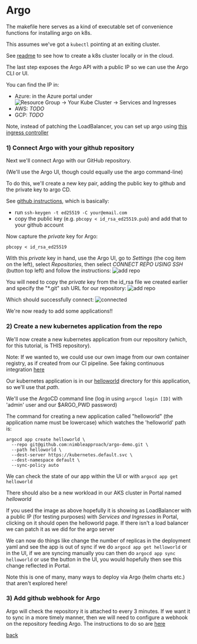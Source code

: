 # Argo
The makefile here serves as a kind of executable set of convenience functions for installing argo on k8s.

This assumes we've got a `kubectl` pointing at an exiting cluster.

See [readme](../README.md) to see how to create a k8s cluster locally or in the cloud.


The last step exposes the Argo API with a public IP so we can use the Argo CLI or UI. 

You can find the IP in:
 * Azure: in the Azure portal under ![Resource Group -> Your Kube Cluster -> Services and Ingresses](../docs/img/servicesAndIngress.png)
 * AWS: *TODO*
 * GCP: *TODO*


Note, instead of patching the LoadBalancer, you can set up argo using [this ingress controller](./ingress/README.md)


### 1) Connect Argo with your github repository
Next we'll connect Argo with our GitHub repository.

(We'll use the Argo UI, though could equally use the argo command-line)

To do this, we'll create a new key pair, adding the public key to github and the private key to argo CD.

See [github instructions](https://docs.github.com/en/authentication/connecting-to-github-with-ssh/adding-a-new-ssh-key-to-your-github-account), which is basically:
- run `ssh-keygen -t ed25519 -C your@email.com`
- copy the public key (e.g. `pbcopy < id_rsa_ed25519.pub`) and add that to your github account

Now capture the *private* key for Argo:
```
pbcopy < id_rsa_ed25519
```

With this *private* key in hand, use the Argo UI, go to *Settings* (the cog item on the left), select *Repositories*, then select *CONNECT REPO USING SSH* (button top left) and follow the instructions:
![add repo](./docs/img/argoUIConnectUsingSSH.jpg)

You will need to copy the *private* key from the id_rsa file we created earlier and specify the "*.git" ssh URL for our repository:
![add repo](./docs/img/argoAddRepository.png)

Which should successfully connect:
![connected](./docs/img/argoConnectedRepo.png)

We're now ready to add some applications!!

### 2) Create a new kubernetes application from the repo

We'll now create a new kubernetes application from our repository (which, for this tutorial, is THIS repository).

Note:
If we wanted to, we could use our own image from our own container registry, as if created from our CI pipeline. See faking continuous integration [here](./docs/fakingContinousIntegration.md)

Our kubernetes application is in our [helloworld](helloworld) directory for this application, so we'll use that *path*.

We'll use the ArgoCD command line (log in using `argocd login [ID]` with 'admin' user and our $ARGO_PWD password)

The command for creating a new application called "helloworld" (the application name must be lowercase) which watches the 'helloworld' path is:
```
argocd app create helloworld \
  --repo git@github.com:nimbleapproach/argo-demo.git \
  --path helloworld \
  --dest-server https://kubernetes.default.svc \
  --dest-namespace default \
  --sync-policy auto
```

We can check the state of our app within the UI or with `argocd app get helloworld`

There should also be a new workload in our AKS cluster in Portal named *helloworld*

If you used the image as above hopefully it is showing as LoadBalancer with a public IP (for testing purposes) with *Services and Ingresses* in Portal, clicking on it should open the helloworld page. 
If there isn't a load balancer we can patch it as we did for the argo server

We can now do things like change the number of replicas in the deployment yaml and see the app is out of sync if we do `argocd app get helloworld` or in the UI, if we are syncing manually you can then do `argocd app sync helloworld` or use the button in the UI, you would hopefully then see this change reflected in Portal.

Note this is one of many, many ways to deploy via Argo (helm charts etc.) that aren't explored here!

### 3) Add github webhook for Argo
Argo will check the repository it is attached to every 3 minutes. If we want it to sync in a more timely manner, then we will need to configure a webhook on the repository feeding Argo. 
The instructions to do so are [here](https://argo-cd.readthedocs.io/en/stable/operator-manual/webhook/) 



[back](./README.md)